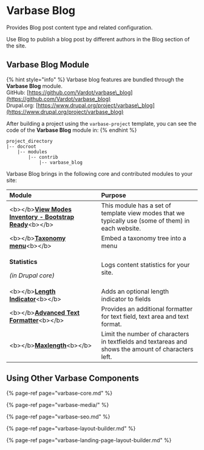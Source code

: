 # Varbase Blog

Provides Blog post content type and related configuration.

Use Blog to publish a blog post by different authors in the Blog section of the site.

## Varbase Blog Module

{% hint style="info" %}
Varbase blog features are bundled through the **Varbase Blog** module.  
GitHub: [https://github.com/Vardot/varbase\_blog](https://github.com/Vardot/varbase_blog)  
Drupal.org: [https://www.drupal.org/project/varbase\_blog](https://www.drupal.org/project/varbase_blog)

After building a project using the `varbase-project` template, you can see the code of the **Varbase Blog** module in:
{% endhint %}

```text
project_directory
|-- docroot
    |-- modules
        |-- contrib
            |-- varbase_blog
```

Varbase Blog brings in the following core and contributed modules to your site:

<table>
  <thead>
    <tr>
      <th style="text-align:left">Module</th>
      <th style="text-align:left">Purpose</th>
    </tr>
  </thead>
  <tbody>
    <tr>
      <td style="text-align:left">&lt;b&gt;&lt;/b&gt;<a href="https://www.drupal.org/project/vmi"><b>View Modes Inventory - Bootstrap Ready</b></a>&lt;b&gt;&lt;/b&gt;</td>
      <td
      style="text-align:left">This module has a set of template view modes that we typically use (some
        of them) in each website.</td>
    </tr>
    <tr>
      <td style="text-align:left">&lt;b&gt;&lt;/b&gt;<a href="https://www.drupal.org/project/taxonomy_menu"><b>Taxonomy menu</b></a>&lt;b&gt;&lt;/b&gt;</td>
      <td
      style="text-align:left">Embed a taxonomy tree into a menu</td>
    </tr>
    <tr>
      <td style="text-align:left">
        <p><b>Statistics</b>
        </p>
        <p><em>(in Drupal core)</em>
        </p>
      </td>
      <td style="text-align:left">Logs content statistics for your site.</td>
    </tr>
    <tr>
      <td style="text-align:left">&lt;b&gt;&lt;/b&gt;<a href="https://www.drupal.org/project/length_indicator"><b>Length Indicator</b></a>&lt;b&gt;&lt;/b&gt;</td>
      <td
      style="text-align:left">Adds an optional length indicator to fields</td>
    </tr>
    <tr>
      <td style="text-align:left">&lt;b&gt;&lt;/b&gt;<a href="https://www.drupal.org/project/advanced_text_formatter"><b>Advanced Text Formatter</b></a>&lt;b&gt;&lt;/b&gt;</td>
      <td
      style="text-align:left">Provides an additional formatter for text field, text area and text format.</td>
    </tr>
    <tr>
      <td style="text-align:left">&lt;b&gt;&lt;/b&gt;<a href="https://www.drupal.org/project/maxlength"><b>Maxlength</b></a>&lt;b&gt;&lt;/b&gt;</td>
      <td
      style="text-align:left">Limit the number of characters in textfields and textareas and shows the
        amount of characters left.</td>
    </tr>
  </tbody>
</table>

## Using Other Varbase Components

{% page-ref page="varbase-core.md" %}

{% page-ref page="varbase-media/" %}

{% page-ref page="varbase-seo.md" %}

{% page-ref page="varbase-layout-builder.md" %}

{% page-ref page="varbase-landing-page-layout-builder.md" %}













  


